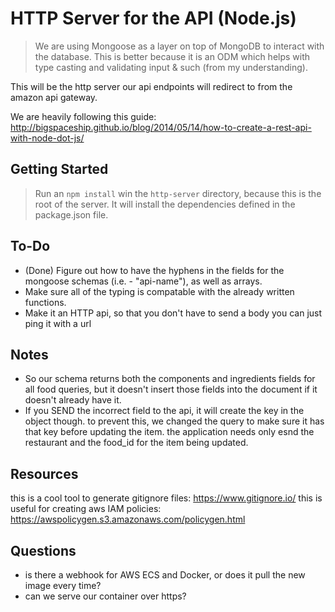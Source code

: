 # HTTP Server for the API (Node.js)

> We are using Mongoose as a layer on top of MongoDB to interact with the database. This is better because it is an ODM which helps with type casting and validating input & such (from my understanding).

This will be the http server our api endpoints will redirect to from the amazon api gateway. 

We are heavily following this guide: http://bigspaceship.github.io/blog/2014/05/14/how-to-create-a-rest-api-with-node-dot-js/

## Getting Started

> Run an ```npm install``` win the ```http-server``` directory, because this is the root of the server. It will install the dependencies defined in the package.json file.

## To-Do

- (Done) Figure out how to have the hyphens in the fields for the mongoose schemas (i.e. - "api-name"), as well as arrays.
- Make sure all of the typing is compatable with the already written functions.
- Make it an HTTP api, so that you don't have to send a body you can just ping it with a url

## Notes

- So our schema returns both the components and ingredients fields for all food queries, but it doesn't insert those fields into the document if it doesn't already have it.
- If you SEND the incorrect field to the api, it will create the key in the object though. to prevent this, we changed the query to make sure it has that key before updating the item. the application needs only esnd the restaurant and the food_id for the item being updated.

## Resources
this is a cool tool to generate gitignore files: https://www.gitignore.io/
this is useful for creating aws IAM policies: https://awspolicygen.s3.amazonaws.com/policygen.html


## Questions
- is there a webhook for AWS ECS and Docker, or does it pull the new image every time?
- can we serve our container over https?


